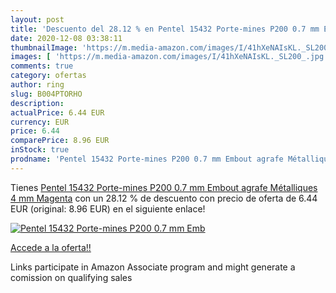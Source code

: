 ```yaml
---
layout: post
title: 'Descuento del 28.12 % en Pentel 15432 Porte-mines P200 0.7 mm Emb'
date: 2020-12-08 03:38:11
thumbnailImage: 'https://m.media-amazon.com/images/I/41hXeNAIsKL._SL200_.jpg'
images: [ 'https://m.media-amazon.com/images/I/41hXeNAIsKL._SL200_.jpg' ]
comments: true
category: ofertas
author: ring
slug: B004PTORHO
description:
actualPrice: 6.44 EUR
currency: EUR
price: 6.44
comparePrice: 8.96 EUR
inStock: true
prodname: 'Pentel 15432 Porte-mines P200 0.7 mm Embout agrafe Métalliques 4 mm Magenta'
---
```


Tienes [Pentel 15432 Porte-mines P200 0.7 mm Embout agrafe Métalliques 4 mm Magenta](https://www.amazon.fr/dp/B004PTORHO/?tag=tolees0d-21) con un 28.12 % de descuento con precio de oferta de 6.44 EUR (original: 8.96 EUR) en el siguiente enlace!

[![Pentel 15432 Porte-mines P200 0.7 mm Emb](https://m.media-amazon.com/images/I/41hXeNAIsKL._SL200_.jpg)](https://www.amazon.fr/dp/B004PTORHO/?tag=tolees0d-21)

[Accede a la oferta!!](https://www.amazon.fr/dp/B004PTORHO/?tag=tolees0d-21)

Links participate in Amazon Associate program and might generate a comission on qualifying sales


